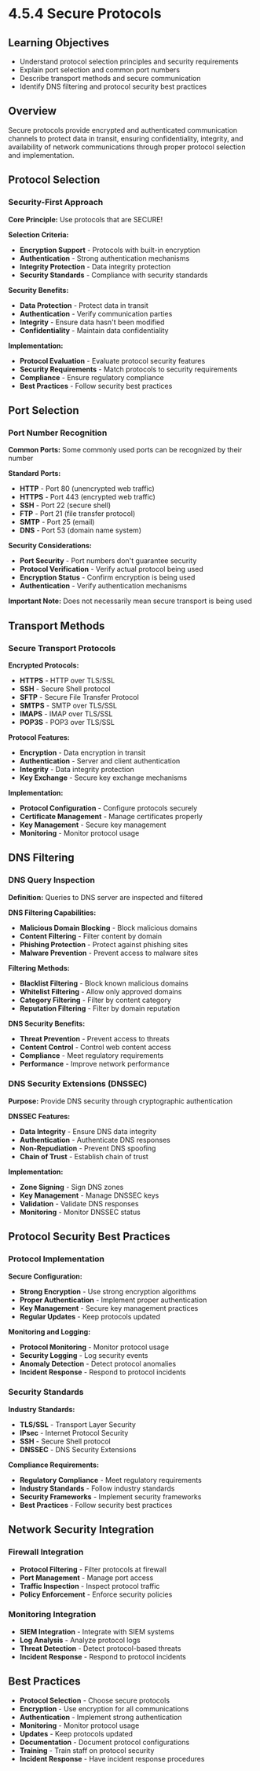 # 4.5.4 Secure Protocols

## Learning Objectives
- Understand protocol selection principles and security requirements
- Explain port selection and common port numbers
- Describe transport methods and secure communication
- Identify DNS filtering and protocol security best practices

## Overview
Secure protocols provide encrypted and authenticated communication channels to protect data in transit, ensuring confidentiality, integrity, and availability of network communications through proper protocol selection and implementation.

## Protocol Selection

### Security-First Approach
**Core Principle:** Use protocols that are SECURE!

**Selection Criteria:**
- **Encryption Support** - Protocols with built-in encryption
- **Authentication** - Strong authentication mechanisms
- **Integrity Protection** - Data integrity protection
- **Security Standards** - Compliance with security standards

**Security Benefits:**
- **Data Protection** - Protect data in transit
- **Authentication** - Verify communication parties
- **Integrity** - Ensure data hasn't been modified
- **Confidentiality** - Maintain data confidentiality

**Implementation:**
- **Protocol Evaluation** - Evaluate protocol security features
- **Security Requirements** - Match protocols to security requirements
- **Compliance** - Ensure regulatory compliance
- **Best Practices** - Follow security best practices

## Port Selection

### Port Number Recognition
**Common Ports:** Some commonly used ports can be recognized by their number

**Standard Ports:**
- **HTTP** - Port 80 (unencrypted web traffic)
- **HTTPS** - Port 443 (encrypted web traffic)
- **SSH** - Port 22 (secure shell)
- **FTP** - Port 21 (file transfer protocol)
- **SMTP** - Port 25 (email)
- **DNS** - Port 53 (domain name system)

**Security Considerations:**
- **Port Security** - Port numbers don't guarantee security
- **Protocol Verification** - Verify actual protocol being used
- **Encryption Status** - Confirm encryption is being used
- **Authentication** - Verify authentication mechanisms

**Important Note:** Does not necessarily mean secure transport is being used

## Transport Methods

### Secure Transport Protocols
**Encrypted Protocols:**
- **HTTPS** - HTTP over TLS/SSL
- **SSH** - Secure Shell protocol
- **SFTP** - Secure File Transfer Protocol
- **SMTPS** - SMTP over TLS/SSL
- **IMAPS** - IMAP over TLS/SSL
- **POP3S** - POP3 over TLS/SSL

**Protocol Features:**
- **Encryption** - Data encryption in transit
- **Authentication** - Server and client authentication
- **Integrity** - Data integrity protection
- **Key Exchange** - Secure key exchange mechanisms

**Implementation:**
- **Protocol Configuration** - Configure protocols securely
- **Certificate Management** - Manage certificates properly
- **Key Management** - Secure key management
- **Monitoring** - Monitor protocol usage

## DNS Filtering

### DNS Query Inspection
**Definition:** Queries to DNS server are inspected and filtered

**DNS Filtering Capabilities:**
- **Malicious Domain Blocking** - Block malicious domains
- **Content Filtering** - Filter content by domain
- **Phishing Protection** - Protect against phishing sites
- **Malware Prevention** - Prevent access to malware sites

**Filtering Methods:**
- **Blacklist Filtering** - Block known malicious domains
- **Whitelist Filtering** - Allow only approved domains
- **Category Filtering** - Filter by content category
- **Reputation Filtering** - Filter by domain reputation

**DNS Security Benefits:**
- **Threat Prevention** - Prevent access to threats
- **Content Control** - Control web content access
- **Compliance** - Meet regulatory requirements
- **Performance** - Improve network performance

### DNS Security Extensions (DNSSEC)
**Purpose:** Provide DNS security through cryptographic authentication

**DNSSEC Features:**
- **Data Integrity** - Ensure DNS data integrity
- **Authentication** - Authenticate DNS responses
- **Non-Repudiation** - Prevent DNS spoofing
- **Chain of Trust** - Establish chain of trust

**Implementation:**
- **Zone Signing** - Sign DNS zones
- **Key Management** - Manage DNSSEC keys
- **Validation** - Validate DNS responses
- **Monitoring** - Monitor DNSSEC status

## Protocol Security Best Practices

### Protocol Implementation
**Secure Configuration:**
- **Strong Encryption** - Use strong encryption algorithms
- **Proper Authentication** - Implement proper authentication
- **Key Management** - Secure key management practices
- **Regular Updates** - Keep protocols updated

**Monitoring and Logging:**
- **Protocol Monitoring** - Monitor protocol usage
- **Security Logging** - Log security events
- **Anomaly Detection** - Detect protocol anomalies
- **Incident Response** - Respond to protocol incidents

### Security Standards
**Industry Standards:**
- **TLS/SSL** - Transport Layer Security
- **IPsec** - Internet Protocol Security
- **SSH** - Secure Shell protocol
- **DNSSEC** - DNS Security Extensions

**Compliance Requirements:**
- **Regulatory Compliance** - Meet regulatory requirements
- **Industry Standards** - Follow industry standards
- **Security Frameworks** - Implement security frameworks
- **Best Practices** - Follow security best practices

## Network Security Integration

### Firewall Integration
- **Protocol Filtering** - Filter protocols at firewall
- **Port Management** - Manage port access
- **Traffic Inspection** - Inspect protocol traffic
- **Policy Enforcement** - Enforce security policies

### Monitoring Integration
- **SIEM Integration** - Integrate with SIEM systems
- **Log Analysis** - Analyze protocol logs
- **Threat Detection** - Detect protocol-based threats
- **Incident Response** - Respond to protocol incidents

## Best Practices
- **Protocol Selection** - Choose secure protocols
- **Encryption** - Use encryption for all communications
- **Authentication** - Implement strong authentication
- **Monitoring** - Monitor protocol usage
- **Updates** - Keep protocols updated
- **Documentation** - Document protocol configurations
- **Training** - Train staff on protocol security
- **Incident Response** - Have incident response procedures